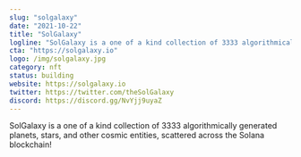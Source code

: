 ```yaml
---
slug: "solgalaxy"
date: "2021-10-22"
title: "SolGalaxy"
logline: "SolGalaxy is a one of a kind collection of 3333 algorithmically generated planets, stars, and other cosmic entities, scattered across the Solana blockchain"
cta: "https://solgalaxy.io"
logo: /img/solgalaxy.jpg
category: nft
status: building
website: https://solgalaxy.io
twitter: https://twitter.com/theSolGalaxy
discord: https://discord.gg/NvYjj9uyaZ
---
```


SolGalaxy is a one of a kind collection of 3333 algorithmically generated planets, stars, and other cosmic entities, scattered across the Solana blockchain!
